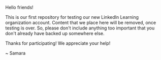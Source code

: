 Hello friends!

This is our first repository for testing our new LinkedIn Learning organization account.  Content that we place here will be removed, once testing is over. So, please don't include anything too important that you don't already have backed up somewhere else.

Thanks for participating! We appreciate your help!

~ Samara
